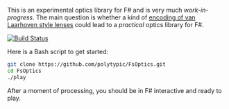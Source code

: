 This is an experimental optics library for F# and is very much
*work-in-progress*.  The main question is whether a kind of
[encoding of van Laarhoven style lenses](https://gist.github.com/polytypic/b3bda0be1e1260e68959d5ffd612639d)
could lead to a *practical* optics library for F#.

[![Build Status](https://travis-ci.org/polytypic/FsOptics.svg?branch=master)](https://travis-ci.org/polytypic/FsOptics)

Here is a Bash script to get started:

```sh
git clone https://github.com/polytypic/FsOptics.git
cd FsOptics
./play
```

After a moment of processing, you should be in F# interactive and ready to play.
